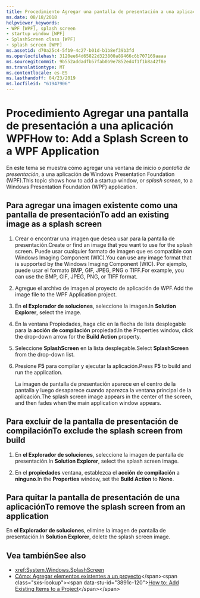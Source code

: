 ```yaml
---
title: Procedimiento Agregar una pantalla de presentación a una aplicación WPF
ms.date: 08/18/2018
helpviewer_keywords:
- WPF [WPF], splash screen
- startup window [WPF]
- SplashScreen class [WPF]
- splash screen [WPF]
ms.assetid: d70a25c4-5fb9-4c27-b01d-b1b8ef39b3fd
ms.openlocfilehash: 3120ee64d65822d323800a89466c6b707169aaaa
ms.sourcegitcommit: 9b552addadfb57fab0b9e7852ed4f1f1b8a42f8e
ms.translationtype: MT
ms.contentlocale: es-ES
ms.lasthandoff: 04/23/2019
ms.locfileid: "61947906"
---
```

# <a name="how-to-add-a-splash-screen-to-a-wpf-application"></a><span data-ttu-id="3891c-102">Procedimiento Agregar una pantalla de presentación a una aplicación WPF</span><span class="sxs-lookup"><span data-stu-id="3891c-102">How to: Add a Splash Screen to a WPF Application</span></span>

<span data-ttu-id="3891c-103">En este tema se muestra cómo agregar una ventana de inicio o *pantalla de presentación*, a una aplicación de Windows Presentation Foundation (WPF).</span><span class="sxs-lookup"><span data-stu-id="3891c-103">This topic shows how to add a startup window, or *splash screen*, to a Windows Presentation Foundation (WPF) application.</span></span>

## <a name="to-add-an-existing-image-as-a-splash-screen"></a><span data-ttu-id="3891c-104">Para agregar una imagen existente como una pantalla de presentación</span><span class="sxs-lookup"><span data-stu-id="3891c-104">To add an existing image as a splash screen</span></span>

1. <span data-ttu-id="3891c-105">Crear o encontrar una imagen que desea usar para la pantalla de presentación.</span><span class="sxs-lookup"><span data-stu-id="3891c-105">Create or find an image that you want to use for the splash screen.</span></span> <span data-ttu-id="3891c-106">Puede usar cualquier formato de imagen que es compatible con Windows Imaging Component (WIC).</span><span class="sxs-lookup"><span data-stu-id="3891c-106">You can use any image format that is supported by the Windows Imaging Component (WIC).</span></span> <span data-ttu-id="3891c-107">Por ejemplo, puede usar el formato BMP, GIF, JPEG, PNG o TIFF.</span><span class="sxs-lookup"><span data-stu-id="3891c-107">For example, you can use the BMP, GIF, JPEG, PNG, or TIFF format.</span></span>

2. <span data-ttu-id="3891c-108">Agregue el archivo de imagen al proyecto de aplicación de WPF.</span><span class="sxs-lookup"><span data-stu-id="3891c-108">Add the image file to the WPF Application project.</span></span>

3. <span data-ttu-id="3891c-109">En **el Explorador de soluciones**, seleccione la imagen.</span><span class="sxs-lookup"><span data-stu-id="3891c-109">In **Solution Explorer**, select the image.</span></span>

4. <span data-ttu-id="3891c-110">En la ventana Propiedades, haga clic en la flecha de lista desplegable para la **acción de compilación** propiedad.</span><span class="sxs-lookup"><span data-stu-id="3891c-110">In the Properties window, click the drop-down arrow for the **Build Action** property.</span></span>

5. <span data-ttu-id="3891c-111">Seleccione **SplashScreen** en la lista desplegable.</span><span class="sxs-lookup"><span data-stu-id="3891c-111">Select **SplashScreen** from the drop-down list.</span></span>

6. <span data-ttu-id="3891c-112">Presione **F5** para compilar y ejecutar la aplicación.</span><span class="sxs-lookup"><span data-stu-id="3891c-112">Press **F5** to build and run the application.</span></span>

     <span data-ttu-id="3891c-113">La imagen de pantalla de presentación aparece en el centro de la pantalla y luego desaparece cuando aparezca la ventana principal de la aplicación.</span><span class="sxs-lookup"><span data-stu-id="3891c-113">The splash screen image appears in the center of the screen, and then fades when the main application window appears.</span></span>

## <a name="to-exclude-the-splash-screen-from-build"></a><span data-ttu-id="3891c-114">Para excluir de la pantalla de presentación de compilación</span><span class="sxs-lookup"><span data-stu-id="3891c-114">To exclude the splash screen from build</span></span>

1. <span data-ttu-id="3891c-115">En **el Explorador de soluciones**, seleccione la imagen de pantalla de presentación.</span><span class="sxs-lookup"><span data-stu-id="3891c-115">In **Solution Explorer**, select the splash screen image.</span></span>

2. <span data-ttu-id="3891c-116">En el **propiedades** ventana, establezca el **acción de compilación** a **ninguno**.</span><span class="sxs-lookup"><span data-stu-id="3891c-116">In the **Properties** window, set the **Build Action** to **None**.</span></span>

## <a name="to-remove-the-splash-screen-from-an-application"></a><span data-ttu-id="3891c-117">Para quitar la pantalla de presentación de una aplicación</span><span class="sxs-lookup"><span data-stu-id="3891c-117">To remove the splash screen from an application</span></span>

<span data-ttu-id="3891c-118">En **el Explorador de soluciones**, elimine la imagen de pantalla de presentación.</span><span class="sxs-lookup"><span data-stu-id="3891c-118">In **Solution Explorer**, delete the splash screen image.</span></span>

## <a name="see-also"></a><span data-ttu-id="3891c-119">Vea también</span><span class="sxs-lookup"><span data-stu-id="3891c-119">See also</span></span>

- <xref:System.Windows.SplashScreen>
- <span data-ttu-id="3891c-120">[Cómo: Agregar elementos existentes a un proyecto](https://docs.microsoft.com/previous-versions/visualstudio/visual-studio-2010/9f4t9t92(v=vs.100))</span><span class="sxs-lookup"><span data-stu-id="3891c-120">[How to: Add Existing Items to a Project](https://docs.microsoft.com/previous-versions/visualstudio/visual-studio-2010/9f4t9t92(v=vs.100))</span></span>
